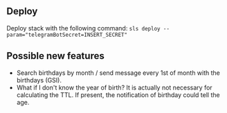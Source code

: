## Deploy
Deploy stack with the following command: 
`sls deploy --param="telegramBotSecret=INSERT_SECRET"`

## Possible new features
- Search birthdays by month / send message every 1st of month with the birthdays (GSI).
- What if I don't know the year of birth? It is actually not necessary for calculating the TTL. If present, the notification of birthday could tell the age.